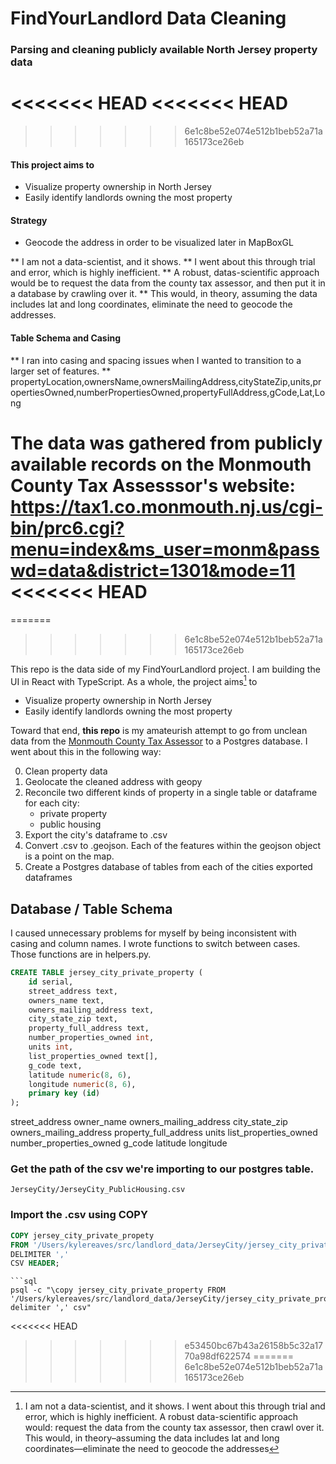 # FindYourLandlord Data Cleaning

### Parsing and cleaning publicly available North Jersey property data
<<<<<<< HEAD
<<<<<<< HEAD
=======

>>>>>>> 6e1c8be52e074e512b1beb52a71a165173ce26eb

#### This project aims to  
* Visualize property ownership in North Jersey
* Easily identify landlords owning the most property

#### Strategy
* Geocode the address in order to be visualized later in MapBoxGL

** I am not a data-scientist, and it shows. 
** I went about this through trial and error, which is highly inefficient.
** A robust, datas-scientific approach would be to request the data from the county tax assessor, and then put it in a database by crawling over it. 
** This would, in theory, assuming the data includes lat and long coordinates, eliminate the need to geocode the addresses. 
 
#### Table Schema and Casing
** I ran into casing and spacing issues when I wanted to transition to a larger set of features. 
** propertyLocation,ownersName,ownersMailingAddress,cityStateZip,units,propertiesOwned,numberPropertiesOwned,propertyFullAddress,gCode,Lat,Long

The data was gathered from publicly available records on the Monmouth County Tax Assesssor's website: 
https://tax1.co.monmouth.nj.us/cgi-bin/prc6.cgi?menu=index&ms_user=monm&passwd=data&district=1301&mode=11
<<<<<<< HEAD
=======
=======

>>>>>>> 6e1c8be52e074e512b1beb52a71a165173ce26eb

This repo is the data side of my FindYourLandlord project. I am building the UI in React with TypeScript.
As a whole, the project aims[^1] to

- Visualize property ownership in North Jersey
- Easily identify landlords owning the most property

Toward that end, **this repo** is my amateurish attempt to go from unclean data from the [Monmouth County Tax Assessor](https://tax1.co.monmouth.nj.us/cgi-bin/prc6.cgi?menu=index&ms_user=monm&passwd=data&district=1301&mode=11) to a Postgres database.
I went about this in the following way:

0. Clean property data
1. Geolocate the cleaned address with geopy
2. Reconcile two different kinds of property in a single table or dataframe for each city:
   - private property
   - public housing
3. Export the city's dataframe to .csv
4. Convert .csv to .geojson. Each of the features within the geojson object is a point on the map.
5. Create a Postgres database of tables from each of the cities exported dataframes

## Database / Table Schema

I caused unnecessary problems for myself by being inconsistent with casing and column names. I wrote functions to switch between cases. Those functions are in helpers.py.

```sql
CREATE TABLE jersey_city_private_property (
    id serial,
    street_address text,
    owners_name text,
    owners_mailing_address text,
    city_state_zip text,
    property_full_address text,
    number_properties_owned int,
    units int,
    list_properties_owned text[],
    g_code text,
    latitude numeric(8, 6),
    longitude numeric(8, 6),
    primary key (id)
);
```

street_address
owner_name
owners_mailing_address
city_state_zip
owners_mailing_address
property_full_address
units
list_properties_owned
number_properties_owned
g_code
latitude
longitude



### Get the path of the csv we're importing to our postgres table.

`JerseyCity/JerseyCity_PublicHousing.csv`

### Import the .csv using COPY

```sql
COPY jersey_city_private_propety
FROM '/Users/kylereaves/src/landlord_data/JerseyCity/jersey_city_private_property.csv'
DELIMITER ','
CSV HEADER;
```


[^1]:
    I am not a data-scientist, and it shows. I went about this through trial and error, which is highly inefficient.
    A robust data-scientific approach would: request the data from the county tax assessor, then crawl over it.
    This would, in theory–assuming the data includes lat and long coordinates—eliminate the need to geocode the addresses
```
```sql
psql -c "\copy jersey_city_private_property FROM '/Users/kylereaves/src/landlord_data/JerseyCity/jersey_city_private_property.csv' delimiter ',' csv"
```
<<<<<<< HEAD
>>>>>>> e53450bc67b43a26158b5c32a1770a98df622574
=======
>>>>>>> 6e1c8be52e074e512b1beb52a71a165173ce26eb
